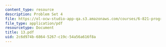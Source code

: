 ```yaml
---
content_type: resource
description: Problem Set 4
file: https://ol-ocw-studio-app-qa.s3.amazonaws.com/courses/6-821-programming-languages-fall-2002/2c6d974b68645267c19c54a56a616f8a_13.pdf
file_type: application/pdf
resourcetype: Document
title: 13.pdf
uid: 2c6d974b-6864-5267-c19c-54a56a616f8a
---
```

